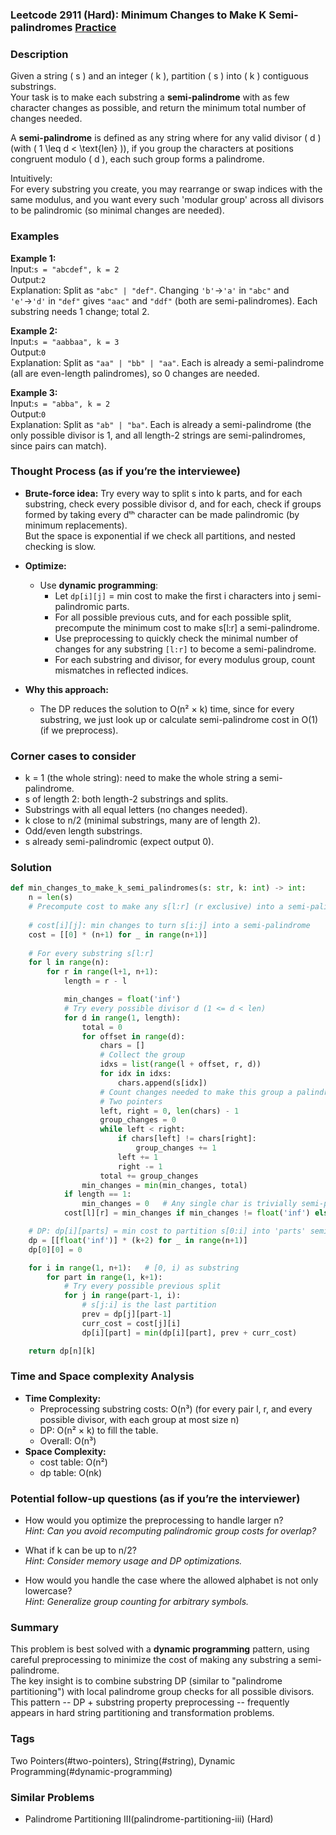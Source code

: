 ### Leetcode 2911 (Hard): Minimum Changes to Make K Semi-palindromes [Practice](https://leetcode.com/problems/minimum-changes-to-make-k-semi-palindromes)

### Description  
Given a string \( s \) and an integer \( k \), partition \( s \) into \( k \) contiguous substrings.  
Your task is to make each substring a **semi-palindrome** with as few character changes as possible, and return the minimum total number of changes needed.

A **semi-palindrome** is defined as any string where for any valid divisor \( d \) (with \( 1 \leq d < \text{len} \)), if you group the characters at positions congruent modulo \( d \), each such group forms a palindrome.

Intuitively:  
For every substring you create, you may rearrange or swap indices with the same modulus, and you want every such 'modular group' across all divisors to be palindromic (so minimal changes are needed).

### Examples  

**Example 1:**  
Input:`s = "abcdef", k = 2`  
Output:`2`  
Explanation: Split as `"abc" | "def"`. Changing `'b'`→`'a'` in `"abc"` and `'e'`→`'d'` in `"def"` gives `"aac"` and `"ddf"` (both are semi-palindromes). Each substring needs 1 change; total 2.

**Example 2:**  
Input:`s = "aabbaa", k = 3`  
Output:`0`  
Explanation: Split as `"aa" | "bb" | "aa"`. Each is already a semi-palindrome (all are even-length palindromes), so 0 changes are needed.

**Example 3:**  
Input:`s = "abba", k = 2`  
Output:`0`  
Explanation: Split as `"ab" | "ba"`. Each is already a semi-palindrome (the only possible divisor is 1, and all length-2 strings are semi-palindromes, since pairs can match).

### Thought Process (as if you’re the interviewee)  
- **Brute-force idea:** Try every way to split s into k parts, and for each substring, check every possible divisor d, and for each, check if groups formed by taking every dᵗʰ character can be made palindromic (by minimum replacements).  
  But the space is exponential if we check all partitions, and nested checking is slow.

- **Optimize:**  
  - Use **dynamic programming**:  
    - Let `dp[i][j]` = min cost to make the first i characters into j semi-palindromic parts.
    - For all possible previous cuts, and for each possible split, precompute the minimum cost to make s[l:r] a semi-palindrome.
    - Use preprocessing to quickly check the minimal number of changes for any substring `[l:r]` to become a semi-palindrome.
    - For each substring and divisor, for every modulus group, count mismatches in reflected indices.

- **Why this approach:**  
  - The DP reduces the solution to O(n² × k) time, since for every substring, we just look up or calculate semi-palindrome cost in O(1) (if we preprocess).

### Corner cases to consider  
- k = 1 (the whole string): need to make the whole string a semi-palindrome.
- s of length 2: both length-2 substrings and splits.
- Substrings with all equal letters (no changes needed).
- k close to n/2 (minimal substrings, many are of length 2).
- Odd/even length substrings.
- s already semi-palindromic (expect output 0).

### Solution

```python
def min_changes_to_make_k_semi_palindromes(s: str, k: int) -> int:
    n = len(s)
    # Precompute cost to make any s[l:r] (r exclusive) into a semi-palindrome
    
    # cost[i][j]: min changes to turn s[i:j] into a semi-palindrome
    cost = [[0] * (n+1) for _ in range(n+1)]
    
    # For every substring s[l:r]
    for l in range(n):
        for r in range(l+1, n+1):
            length = r - l

            min_changes = float('inf')
            # Try every possible divisor d (1 <= d < len)
            for d in range(1, length):
                total = 0
                for offset in range(d):
                    chars = []
                    # Collect the group
                    idxs = list(range(l + offset, r, d))
                    for idx in idxs:
                        chars.append(s[idx])
                    # Count changes needed to make this group a palindrome
                    # Two pointers
                    left, right = 0, len(chars) - 1
                    group_changes = 0
                    while left < right:
                        if chars[left] != chars[right]:
                            group_changes += 1
                        left += 1
                        right -= 1
                    total += group_changes
                min_changes = min(min_changes, total)
            if length == 1:
                min_changes = 0   # Any single char is trivially semi-palindrome
            cost[l][r] = min_changes if min_changes != float('inf') else 0

    # DP: dp[i][parts] = min cost to partition s[0:i] into 'parts' semi-palindromes
    dp = [[float('inf')] * (k+2) for _ in range(n+1)]
    dp[0][0] = 0

    for i in range(1, n+1):   # [0, i) as substring
        for part in range(1, k+1):
            # Try every possible previous split
            for j in range(part-1, i):
                # s[j:i] is the last partition
                prev = dp[j][part-1]
                curr_cost = cost[j][i]
                dp[i][part] = min(dp[i][part], prev + curr_cost)

    return dp[n][k]
```

### Time and Space complexity Analysis  

- **Time Complexity:**  
  - Preprocessing substring costs: O(n³) (for every pair l, r, and every possible divisor, with each group at most size n)
  - DP: O(n² × k) to fill the table.  
  - Overall: O(n³)
- **Space Complexity:**  
  - cost table: O(n²)
  - dp table: O(nk)

### Potential follow-up questions (as if you’re the interviewer)  

- How would you optimize the preprocessing to handle larger n?  
  *Hint: Can you avoid recomputing palindromic group costs for overlap?*

- What if k can be up to n/2?  
  *Hint: Consider memory usage and DP optimizations.*

- How would you handle the case where the allowed alphabet is not only lowercase?  
  *Hint: Generalize group counting for arbitrary symbols.*

### Summary
This problem is best solved with a **dynamic programming** pattern, using careful preprocessing to minimize the cost of making any substring a semi-palindrome.  
The key insight is to combine substring DP (similar to "palindrome partitioning") with local palindrome group checks for all possible divisors.  
This pattern -- DP + substring property preprocessing -- frequently appears in hard string partitioning and transformation problems.

### Tags
Two Pointers(#two-pointers), String(#string), Dynamic Programming(#dynamic-programming)

### Similar Problems
- Palindrome Partitioning III(palindrome-partitioning-iii) (Hard)
